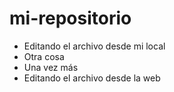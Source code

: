 # mi-repositorio
* Editando el archivo desde mi local
* Otra cosa
* Una vez más
* Editando el archivo desde la web
